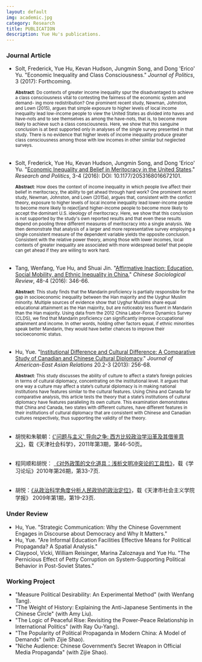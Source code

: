 ```yaml
---
layout: default
img: academic.jpg
category: Research
title: PUBLICATION
description: Yue Hu's publications.
---
```


### Journal Article
* Solt, Frederick, Yue Hu, Kevan Hudson, Jungmin Song, and Dong 'Erico' Yu. "Economic Inequality and Class Consciousness." *Journal of Politics*, 3 (2017): Forthcoming.
    
    <sub>**Abstract**: Do contexts of greater income inequality spur the disadvantaged to achieve a class consciousness vital to contesting the fairness of the economic system and demand- ing more redistribution? One prominent recent study, Newman, Johnston, and Lown (2015), argues that simple exposure to higher levels of local income inequality lead low-income people to view the United States as divided into haves and have-nots and to see themselves as among the have-nots, that is, to become more likely to achieve such a class consciousness. Here, we show that this sanguine conclusion is at best supported only in analyses of the single survey presented in that study. There is no evidence that higher levels of income inequality produce greater class consciousness among those with low incomes in other similar but neglected surveys.</sub><br><br>

* Solt, Frederick, Yue Hu, Kevan Hudson, Jungmin Song, and Dong 'Erico' Yu. "[Economic Inequality and Belief in Meritocracy in the United States](http://rap.sagepub.com/content/3/4/2053168016672101)." *Research and Politics*, 3-4 (2016): DOI: 10.1177/2053168016672101.
    
    <sub>**Abstract**: How does the context of income inequality in which people live affect their belief in meritocracy, the ability to get ahead through hard work? One prominent recent study, Newman, Johnston, and Lown (2015a), argues that, consistent with the confict theory, exposure to higher levels of local income inequality lead lower-income people to become more likely to reject|and higher-income people to become more likely to accept the dominant U.S. ideology of meritocracy. Here, we show that this conclusion is not supported by the study's own reported results and that even these results depend on pooling three different measures of meritocracy into a single analysis. We then demonstrate that analysis of a larger and more representative survey employing a single consistent measure of the dependent variable yields the opposite conclusion. Consistent with the relative power theory, among those with lower incomes, local contexts of greater inequality are associated with more widespread belief that people can get ahead if they are willing to work hard.</sub><br><br>

* Tang, Wenfang, Yue Hu, and Shuai Jin. "[Affirmative Inaction: Education, Social Mobility, and Ethnic Inequality in China.](http://www.tandfonline.com/doi/abs/10.1080/21620555.2016.1202753)" *Chinese Sociological Review*, 48-4 (2016): 346-66.

    <sub>**Abstract**: This study finds that the Mandarin proficiency is partially responsible for the gap in socioeconomic inequality between the Han majority and the Uyghur Muslim minority. Multiple sources of evidence show that Uyghur Muslims share equal educational attainment as the Han majority, but are noticeably less fluent in Mandarin than the Han majority. Using data from the 2012 China Labor-Force Dynamics Survey (CLDS), we find that Mandarin proficiency can significantly improve occupational attainment and income. In other words, holding other factors equal, if ethnic minorities speak better Mandarin, they would have better chances to improve their socioeconomic status.</sub><br><br>

* Hu, Yue. "[Institutional Difference and Cultural Difference: A Comparative Study of Canadian and Chinese Cultural Diplomacy](http://booksandjournals.brillonline.com/content/journals/10.1163/18765610-02003011)." *Journal of American-East Asian Relations* 20.2-3 (2013): 256-68.   

    <sub>**Abstract**: This study discusses the ability of culture to affect a state’s foreign policies in terms of cultural diplomacy, concentrating on the institutional level. It argues that one way a culture may affect a state’s cultural diplomacy is in making national institutions have features similar to the cultural features. Using China and Canada for comparative analysis, this article tests the theory that a state’s institutions of cultural diplomacy have features paralleling its own culture. This examination demonstrates that China and Canada, two states with different cultures, have different features in their institutions of cultural diplomacy that are consistent with Chinese and Canadian cultures respectively, thus supporting the validity of the theory.</sub><br><br>

* 胡悦和朱毓朝：[《'问题与主义' 导向之争: 西方比较政治学沿革及其借鉴意义》](http://www.cnki.net/KCMS/detail/detail.aspx?QueryID=4&CurRec=1&recid=&filename=TJSK201103008&dbname=CJFD1112&dbcode=CJFQ&pr=&urlid=&yx=&v=MTk2MjNZWmJHNEg5RE1ySTlGYklSOGVYMUx1eFlTN0RoMVQzcVRyV00xRnJDVVJMNmZZT1pxRmlubVc3ckFNU2Y=)，载《天津社会科学》，2011年第3期，第46-50页。  <br><br>
* 程同顺和胡悦： [《对外政策的文化道具：浅析文明冲突论的工具性》](http://www.cnki.com.cn/Article/CJFDTOTAL-XXNT201002009.htm)，载《学习论坛》2010年第26期，第33-7页. <br><br>
* 胡悦：[《从政治科学角度分析人民政协的政治定位》](http://www.cnki.com.cn.dincheng.cn/Article/CJFDTOTAL-TJSH200901008.htm)，载《天津市社会主义学院学报》 2009年第1期，第19-23页.


### Under Review

* Hu, Yue. "Strategic Communication: Why the Chinese Government Engages in Discourse about Democracy and Why It Matters."
* Hu, Yue. "Are Informal Education Facilities Effective Means for Political Propaganda? A Spatial Analysis."
* Claypool, Vicki, William Reisinger, Marina Zaloznaya and Yue Hu. "The Pernicious Effect of Petty Corruption on System-Supporting Political Behavior in Post-Soviet States."

### Working Project

* "Measure Political Desirability: An Experimental Method" (with Wenfang Tang).
* "The Weight of History: Explaining the Anti-Japanese Sentiments in the Chinese Circle" (with Amy Liu).
* "The Logic of Peaceful Rise: Revisiting the Power-Peace Relationship in International Politics" (with Ray Ou-Yang).
* "The Popularity of Political Propaganda in Modern China: A Model of Demands" (with Zijie Shao).
* "Niche Audience: Chinese Government’s Secret Weapon in Official Media Propaganda" (with Zijie Shao).

